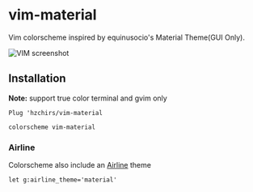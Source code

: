 # vim-material
Vim colorscheme  inspired by equinusocio's Material Theme(GUI Only).

![VIM screenshot](https://upload.cc/i/esd0NK.png)

Installation
------------
**Note:** support true color terminal and gvim only

```vim
Plug 'hzchirs/vim-material

colorscheme vim-material
```

### Airline
Colorscheme also include an [Airline](https://github.com/vim-airline/vim-airline) theme

```vim
let g:airline_theme='material'
```